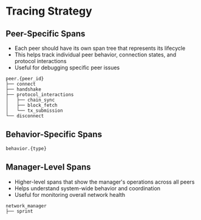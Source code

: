 # Tracing Strategy

## Peer-Specific Spans
- Each peer should have its own span tree that represents its lifecycle
- This helps track individual peer behavior, connection states, and protocol interactions
- Useful for debugging specific peer issues
```
peer.{peer_id}
├── connect
├── handshake
├── protocol_interactions
│   ├── chain_sync
│   ├── block_fetch
│   └── tx_submission
└── disconnect
```

## Behavior-Specific Spans

```
behavior.{type}

```


## Manager-Level Spans
- Higher-level spans that show the manager's operations across all peers
- Helps understand system-wide behavior and coordination
- Useful for monitoring overall network health

```
network_manager
├── sprint
```